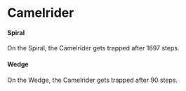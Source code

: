 # Camelrider

#### Spiral

On the Spiral, the Camelrider gets trapped after 1697 steps.

#### Wedge

On the Wedge, the Camelrider gets trapped after 90 steps.
